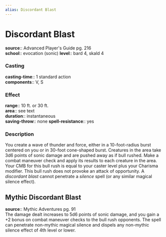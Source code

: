 ```yaml
---
alias: Discordant Blast
---
```


# Discordant Blast 

**source**:: Advanced Player's Guide pg. 216  
**school**:: evocation (sonic)
**level**:: bard 4, skald 4

### Casting 

**casting-time**:: 1 standard action  
**components**:: V, S

### Effect 

**range**:: 10 ft. or 30 ft.  
**area**:: see text  
**duration**:: instantaneous  
**saving-throw**:: none
**spell-resistance**:: yes

### Description 

You create a wave of thunder and force, either in a 10-foot-radius burst centered on you or in 30-foot cone-shaped burst. Creatures in the area take 3d6 points of sonic damage and are pushed away as if bull rushed. Make a combat maneuver check and apply its results to each creature in the area. Your CMB for this bull rush is equal to your caster level plus your Charisma modifier. This bull rush does not provoke an attack of opportunity. A *discordant blast* cannot penetrate a *silence* spell (or any similar magical silence effect).

## Mythic Discordant Blast 

**source**:: Mythic Adventures pg. 91  
The damage dealt increases to 5d6 points of sonic damage, and you gain a +2 bonus on combat maneuver checks to the bull rush opponents. The spell can penetrate non-mythic magical silence and dispels any non-mythic silence effect of 4th level or lower.

